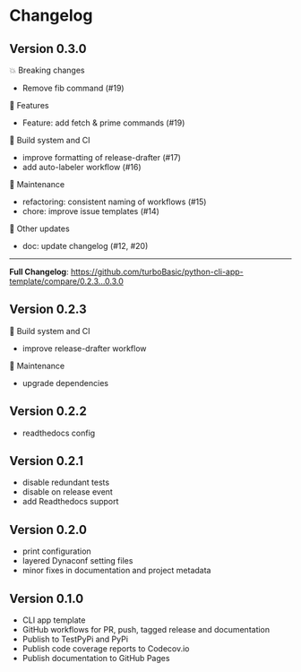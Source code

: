 # Changelog

## Version 0.3.0

💥 Breaking changes
- Remove fib command (#19)

🚀 Features
- Feature: add fetch \& prime commands (#19)

🚚 Build system and CI
- improve formatting of release-drafter (#17)
- add auto-labeler workflow (#16)

🧰 Maintenance
- refactoring: consistent naming of workflows (#15)
- chore: improve issue templates (#14)

🍟 Other updates
- doc: update changelog (#12, #20)

---
**Full Changelog**: https://github.com/turboBasic/python-cli-app-template/compare/0.2.3...0.3.0

## Version 0.2.3

🚚 Build system and CI
- improve release-drafter workflow

🧰 Maintenance
- upgrade dependencies

## Version 0.2.2

- readthedocs config

## Version 0.2.1

- disable redundant tests
- disable on release event
- add Readthedocs support

## Version 0.2.0

- print configuration
- layered Dynaconf setting files
- minor fixes in documentation and project metadata

## Version 0.1.0
- CLI app template
- GitHub workflows for PR, push, tagged release and documentation
- Publish to TestPyPi and PyPi
- Publish code coverage reports to Codecov.io
- Publish documentation to GitHub Pages
